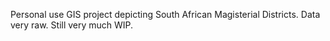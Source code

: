 Personal use GIS project depicting South African Magisterial Districts.
Data very raw. Still very much WIP.
